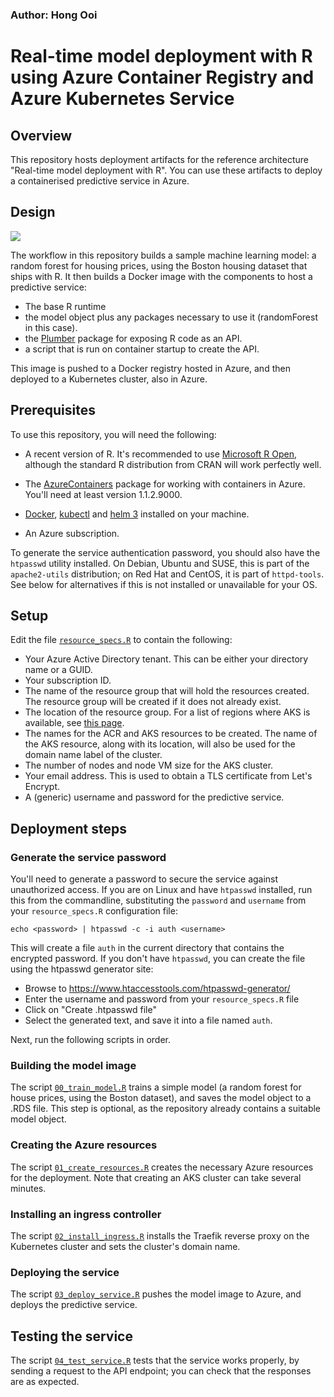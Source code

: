 ### Author: Hong Ooi

# Real-time model deployment with R using Azure Container Registry and Azure Kubernetes Service

## Overview

This repository hosts deployment artifacts for the reference architecture "Real-time model deployment with R". You can use these artifacts to deploy a containerised predictive service in Azure.

## Design

![](https://github.com/mspnp/architecture-center/blob/master/docs/reference-architectures/ai/_images/realtime-scoring-r.png)

The workflow in this repository builds a sample machine learning model: a random forest for housing prices, using the Boston housing dataset that ships with R. It then builds a Docker image with the components to host a predictive service:
- The base R runtime
- the model object plus any packages necessary to use it (randomForest in this case).
- the [Plumber](https://www.rplumber.io/) package for exposing R code as an API.
- a script that is run on container startup to create the API.

This image is pushed to a Docker registry hosted in Azure, and then deployed to a Kubernetes cluster, also in Azure.

## Prerequisites

To use this repository, you will need the following:

- A recent version of R. It's recommended to use [Microsoft R Open](https://mran.microsoft.com/open), although the standard R distribution from CRAN will work perfectly well.
- The [AzureContainers](https://cran.r-project.org/package=AzureContainers) package for working with containers in Azure. You'll need at least version 1.1.2.9000.
- [Docker](https://www.docker.com/get-started), [kubectl](https://kubernetes.io/docs/tasks/tools/install-kubectl/) and [helm 3](https://www.helm.sh/) installed on your machine.

- An Azure subscription.

To generate the service authentication password, you should also have the `htpasswd` utility installed. On Debian, Ubuntu and SUSE, this is part of the `apache2-utils` distribution; on Red Hat and CentOS, it is part of `httpd-tools`. See below for alternatives if this is not installed or unavailable for your OS.

## Setup

Edit the file [`resource_specs.R`](resource_specs.R) to contain the following:

- Your Azure Active Directory tenant. This can be either your directory name or a GUID.
- Your subscription ID.
- The name of the resource group that will hold the resources created. The resource group will be created if it does not already exist.
- The location of the resource group. For a list of regions where AKS is available, see [this page](https://azure.microsoft.com/global-infrastructure/services/?products=kubernetes-service).
- The names for the ACR and AKS resources to be created. The name of the AKS resource, along with its location, will also be used for the domain name label of the cluster.
- The number of nodes and node VM size for the AKS cluster.
- Your email address. This is used to obtain a TLS certificate from Let's Encrypt.
- A (generic) username and password for the predictive service.

## Deployment steps

### Generate the service password

You'll need to generate a password to secure the service against unauthorized access. If you are on Linux and have `htpasswd` installed, run this from the commandline, substituting the `password` and `username` from your `resource_specs.R` configuration file:

```
echo <password> | htpasswd -c -i auth <username>
```

This will create a file `auth` in the current directory that contains the encrypted password. If you don't have `htpasswd`, you can create the file using the htpasswd generator site:

- Browse to https://www.htaccesstools.com/htpasswd-generator/
- Enter the username and password from your `resource_specs.R` file
- Click on "Create .htpasswd file"
- Select the generated text, and save it into a file named `auth`.

Next, run the following scripts in order.

### Building the model image

The script [`00_train_model.R`](00_train_model.R) trains a simple model (a random forest for house prices, using the Boston dataset), and saves the model object to a .RDS file. This step is optional, as the repository already contains a suitable model object.

### Creating the Azure resources

The script [`01_create_resources.R`](01_create_resources.R) creates the necessary Azure resources for the deployment. Note that creating an AKS cluster can take several minutes.

### Installing an ingress controller

The script [`02_install_ingress.R`](02_install_ingress.R) installs the Traefik reverse proxy on the Kubernetes cluster and sets the cluster's domain name.

### Deploying the service

The script [`03_deploy_service.R`](03_deploy_service.R) pushes the model image to Azure, and deploys the predictive service.

## Testing the service

The script [`04_test_service.R`](04_test_service.R) tests that the service works properly, by sending a request to the API endpoint; you can check that the responses are as expected.



